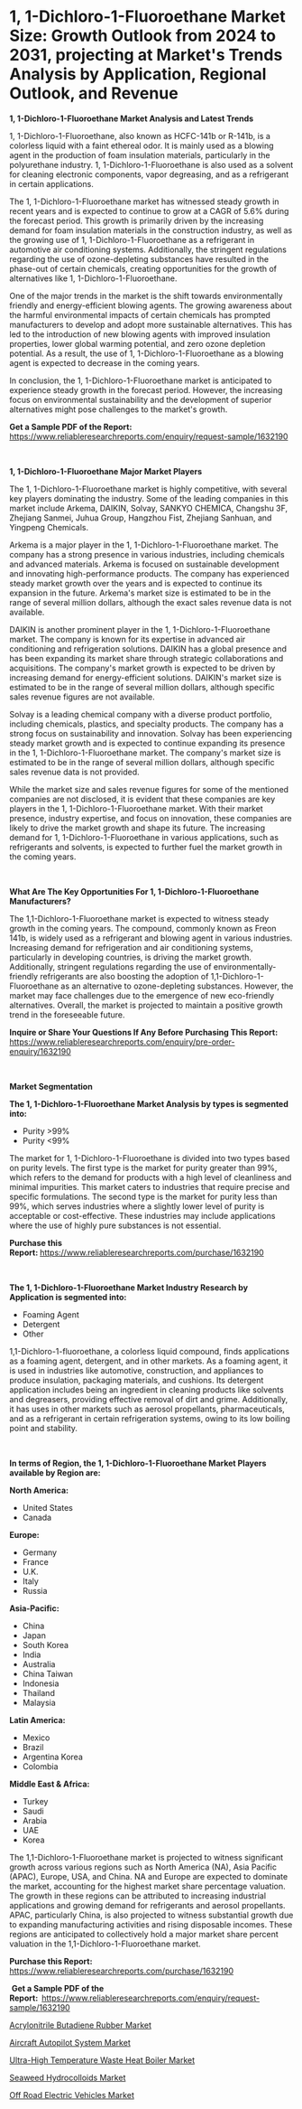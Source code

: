 <p><h1>1, 1-Dichloro-1-Fluoroethane Market Size: Growth Outlook from 2024 to 2031, projecting at Market's Trends Analysis by Application, Regional Outlook, and Revenue</h1></p><p><strong>1, 1-Dichloro-1-Fluoroethane Market Analysis and Latest Trends</strong></p>
<p><p>1, 1-Dichloro-1-Fluoroethane, also known as HCFC-141b or R-141b, is a colorless liquid with a faint ethereal odor. It is mainly used as a blowing agent in the production of foam insulation materials, particularly in the polyurethane industry. 1, 1-Dichloro-1-Fluoroethane is also used as a solvent for cleaning electronic components, vapor degreasing, and as a refrigerant in certain applications.</p><p>The 1, 1-Dichloro-1-Fluoroethane market has witnessed steady growth in recent years and is expected to continue to grow at a CAGR of 5.6% during the forecast period. This growth is primarily driven by the increasing demand for foam insulation materials in the construction industry, as well as the growing use of 1, 1-Dichloro-1-Fluoroethane as a refrigerant in automotive air conditioning systems. Additionally, the stringent regulations regarding the use of ozone-depleting substances have resulted in the phase-out of certain chemicals, creating opportunities for the growth of alternatives like 1, 1-Dichloro-1-Fluoroethane.</p><p>One of the major trends in the market is the shift towards environmentally friendly and energy-efficient blowing agents. The growing awareness about the harmful environmental impacts of certain chemicals has prompted manufacturers to develop and adopt more sustainable alternatives. This has led to the introduction of new blowing agents with improved insulation properties, lower global warming potential, and zero ozone depletion potential. As a result, the use of 1, 1-Dichloro-1-Fluoroethane as a blowing agent is expected to decrease in the coming years.</p><p>In conclusion, the 1, 1-Dichloro-1-Fluoroethane market is anticipated to experience steady growth in the forecast period. However, the increasing focus on environmental sustainability and the development of superior alternatives might pose challenges to the market's growth.</p></p>
<p><strong>Get a Sample PDF of the Report:&nbsp;</strong> <a href="https://www.reliableresearchreports.com/enquiry/request-sample/1632190">https://www.reliableresearchreports.com/enquiry/request-sample/1632190</a></p>
<p>&nbsp;</p>
<p><strong>1, 1-Dichloro-1-Fluoroethane Major Market Players</strong></p>
<p><p>The 1, 1-Dichloro-1-Fluoroethane market is highly competitive, with several key players dominating the industry. Some of the leading companies in this market include Arkema, DAIKIN, Solvay, SANKYO CHEMICA, Changshu 3F, Zhejiang Sanmei, Juhua Group, Hangzhou Fist, Zhejiang Sanhuan, and Yingpeng Chemicals.</p><p>Arkema is a major player in the 1, 1-Dichloro-1-Fluoroethane market. The company has a strong presence in various industries, including chemicals and advanced materials. Arkema is focused on sustainable development and innovating high-performance products. The company has experienced steady market growth over the years and is expected to continue its expansion in the future. Arkema's market size is estimated to be in the range of several million dollars, although the exact sales revenue data is not available.</p><p>DAIKIN is another prominent player in the 1, 1-Dichloro-1-Fluoroethane market. The company is known for its expertise in advanced air conditioning and refrigeration solutions. DAIKIN has a global presence and has been expanding its market share through strategic collaborations and acquisitions. The company's market growth is expected to be driven by increasing demand for energy-efficient solutions. DAIKIN's market size is estimated to be in the range of several million dollars, although specific sales revenue figures are not available.</p><p>Solvay is a leading chemical company with a diverse product portfolio, including chemicals, plastics, and specialty products. The company has a strong focus on sustainability and innovation. Solvay has been experiencing steady market growth and is expected to continue expanding its presence in the 1, 1-Dichloro-1-Fluoroethane market. The company's market size is estimated to be in the range of several million dollars, although specific sales revenue data is not provided.</p><p>While the market size and sales revenue figures for some of the mentioned companies are not disclosed, it is evident that these companies are key players in the 1, 1-Dichloro-1-Fluoroethane market. With their market presence, industry expertise, and focus on innovation, these companies are likely to drive the market growth and shape its future. The increasing demand for 1, 1-Dichloro-1-Fluoroethane in various applications, such as refrigerants and solvents, is expected to further fuel the market growth in the coming years.</p></p>
<p>&nbsp;</p>
<p><strong>What Are The Key Opportunities For 1, 1-Dichloro-1-Fluoroethane Manufacturers?</strong></p>
<p><p>The 1,1-Dichloro-1-Fluoroethane market is expected to witness steady growth in the coming years. The compound, commonly known as Freon 141b, is widely used as a refrigerant and blowing agent in various industries. Increasing demand for refrigeration and air conditioning systems, particularly in developing countries, is driving the market growth. Additionally, stringent regulations regarding the use of environmentally-friendly refrigerants are also boosting the adoption of 1,1-Dichloro-1-Fluoroethane as an alternative to ozone-depleting substances. However, the market may face challenges due to the emergence of new eco-friendly alternatives. Overall, the market is projected to maintain a positive growth trend in the foreseeable future.</p></p>
<p><strong>Inquire or Share Your Questions If Any Before Purchasing This Report:</strong> <a href="https://www.reliableresearchreports.com/enquiry/pre-order-enquiry/1632190">https://www.reliableresearchreports.com/enquiry/pre-order-enquiry/1632190</a></p>
<p>&nbsp;</p>
<p><strong>Market Segmentation</strong></p>
<p><strong>The 1, 1-Dichloro-1-Fluoroethane Market Analysis by types is segmented into:</strong></p>
<p><ul><li>Purity >99%</li><li>Purity <99%</li></ul></p>
<p><p>The market for 1, 1-Dichloro-1-Fluoroethane is divided into two types based on purity levels. The first type is the market for purity greater than 99%, which refers to the demand for products with a high level of cleanliness and minimal impurities. This market caters to industries that require precise and specific formulations. The second type is the market for purity less than 99%, which serves industries where a slightly lower level of purity is acceptable or cost-effective. These industries may include applications where the use of highly pure substances is not essential.</p></p>
<p><strong>Purchase this Report:&nbsp;</strong><a href="https://www.reliableresearchreports.com/purchase/1632190">https://www.reliableresearchreports.com/purchase/1632190</a></p>
<p>&nbsp;</p>
<p><strong>The 1, 1-Dichloro-1-Fluoroethane Market Industry Research by Application is segmented into:</strong></p>
<p><ul><li>Foaming Agent</li><li>Detergent</li><li>Other</li></ul></p>
<p><p>1,1-Dichloro-1-fluoroethane, a colorless liquid compound, finds applications as a foaming agent, detergent, and in other markets. As a foaming agent, it is used in industries like automotive, construction, and appliances to produce insulation, packaging materials, and cushions. Its detergent application includes being an ingredient in cleaning products like solvents and degreasers, providing effective removal of dirt and grime. Additionally, it has uses in other markets such as aerosol propellants, pharmaceuticals, and as a refrigerant in certain refrigeration systems, owing to its low boiling point and stability.</p></p>
<p>&nbsp;</p>
<p><strong>In terms of Region, the 1, 1-Dichloro-1-Fluoroethane Market Players available by Region are:</strong></p>
<p>
    <p> <strong> North America: </strong>
        <ul>
            <li>United States</li>
            <li>Canada</li>
        </ul>
        </p> 
    <p> <strong> Europe: </strong>
        <ul>
            <li>Germany</li>
            <li>France</li>
            <li>U.K.</li>
            <li>Italy</li>
            <li>Russia</li>
        </ul>
        </p> 
    <p> <strong> Asia-Pacific: </strong>
        <ul>
            <li>China</li>
            <li>Japan</li>
            <li>South Korea</li>
            <li>India</li>
            <li>Australia</li>
            <li>China Taiwan</li>
            <li>Indonesia</li>
            <li>Thailand</li>
            <li>Malaysia</li>
        </ul>
        </p> 
    <p> <strong> Latin America: </strong>
        <ul>
            <li>Mexico</li>
            <li>Brazil</li>
            <li>Argentina Korea</li>
            <li>Colombia</li>
        </ul>
        </p> 
    <p> <strong> Middle East & Africa: </strong>
        <ul>
            <li>Turkey</li>
            <li>Saudi</li>
            <li>Arabia</li>
            <li>UAE</li>
            <li>Korea</li>
        </ul>
    </p>
    </p>
<p><p>The 1,1-Dichloro-1-Fluoroethane market is projected to witness significant growth across various regions such as North America (NA), Asia Pacific (APAC), Europe, USA, and China. NA and Europe are expected to dominate the market, accounting for the highest market share percentage valuation. The growth in these regions can be attributed to increasing industrial applications and growing demand for refrigerants and aerosol propellants. APAC, particularly China, is also projected to witness substantial growth due to expanding manufacturing activities and rising disposable incomes. These regions are anticipated to collectively hold a major market share percent valuation in the 1,1-Dichloro-1-Fluoroethane market.</p></p>
<p><strong>Purchase this Report: </strong><a href="https://www.reliableresearchreports.com/purchase/1632190">https://www.reliableresearchreports.com/purchase/1632190</a></p>
<p>&nbsp;<strong>Get a Sample PDF of the Report:&nbsp;&nbsp;</strong><a href="https://www.reliableresearchreports.com/enquiry/request-sample/1632190">https://www.reliableresearchreports.com/enquiry/request-sample/1632190</a></p>
<p><strong></strong></p>
<p><p><a href="https://medium.com/@akshatreportprime/acrylonitrile-butadiene-rubber-market-size-cagr-trends-2024-2030-d10bbe841a43">Acrylonitrile Butadiene Rubber Market</a></p><p><a href="https://github.com/lababdou/Market-Research-Report-List-1/blob/main/aircraft-autopilot-system-market.md">Aircraft Autopilot System Market</a></p><p><a href="https://github.com/antony131rp/Market-Research-Report-List-1/blob/main/ultra-high-temperature-waste-heat-boiler-market.md">Ultra-High Temperature Waste Heat Boiler Market</a></p><p><a href="https://medium.com/@akshatreportprime/seaweed-hydrocolloids-market-competitive-analysis-market-trends-and-forecast-to-2031-b155db2850ba">Seaweed Hydrocolloids Market</a></p><p><a href="https://medium.com/@dashawnmoen/decoding-off-road-electric-vehicles-market-metrics-market-share-trends-and-growth-patterns-444853c9e0e4">Off Road Electric Vehicles Market</a></p></p>